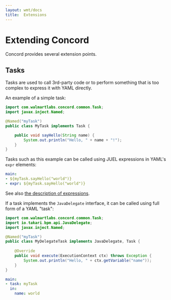 ```yaml
---
layout: wmt/docs
title:  Extensions
---
```


# Extending Concord

Concord provides several extension points.

## Tasks

Tasks are used to call 3rd-party code or to perform something that is
too complex to express it with YAML directly.

An example of a simple task:
```java
import com.walmartlabs.concord.common.Task;
import javax.inject.Named;

@Named("myTask")
public class MyTask implements Task {

    public void sayHello(String name) {
        System.out.println("Hello, " + name + "!");
    }
}
```

Tasks such as this example can be called using JUEL expressions in YAML's `expr` elements:

```yaml
main:
- ${myTask.sayHello("world")}
- expr: ${myTask.sayHello("world")}
```

See also [the description of expressions](yaml/README.md#expressions).

If a task implements the `JavaDelegate` interface, it can be called using full form of a YAML "task":
```java
import com.walmartlabs.concord.common.Task;
import io.takari.bpm.api.JavaDelegate;
import javax.inject.Named;

@Named("myTask")
public class MyDelegateTask implements JavaDelegate, Task {
   
    @Override
    public void execute(ExecutionContext ctx) throws Exception {
        System.out.println("Hello, " + ctx.getVariable("name"));
    }
}
```

```yaml
main:
- task: myTask
  in:
    name: world
```
